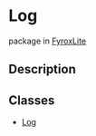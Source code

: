# Log
package in [FyroxLite](../scripting_api.md)
## Description
## Classes
* [Log](Log/../Log/Log.md)
